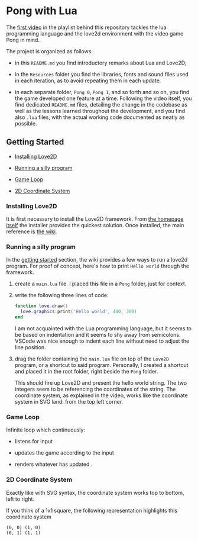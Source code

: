 # Pong with Lua

The [first video](https://youtu.be/jZqYXSmgDuM) in the playlist behind this repository tackles the lua programming language and the love2d environment with the video game Pong in mind.

The project is organized as follows:

- in this `README.md` you find introductory remarks about Lua and Love2D;

- in the `Resources` folder you find the libraries, fonts and sound files used in each iteration, as to avoid repeating them in each update.

- in each separate folder, `Pong 0`, `Pong 1`, and so forth and so on, you find the game developed one feature at a time. Following the video itself, you find dedicated `README.md` files, detailing the change in the codebase as well as the lessons learned throughout the development, and you find also `.lua` files, with the actual working code documented as neatly as possible.

## Getting Started

- [Installing Love2D](#installing-love2d)

- [Running a silly program](#running-a-silly-program)

- [Game Loop](#game-loop)

- [2D Coordinate System](#2d-coordinate-system)

### Installing Love2D

It is first necessary to install the Love2D framework. From [the homepage itself](https://love2d.org/) the installer provides the quickest solution. Once installed, the main reference is [the wiki](https://love2d.org/wiki/Main_Page).

### Running a silly program

In the [getting started](https://love2d.org/wiki/Getting_Started) section, the wiki provides a few ways to run a love2d program. For proof of concept, here's how to print `Hello world` through the framework.

1. create a `main.lua` file. I placed this file in a `Pong` folder, just for context.

1. write the following three lines of code:

   ```lua
   function love.draw()
     love.graphics.print('Hello world', 400, 300)
   end
   ```

   I am not acquainted with the Lua programming language, but it seems to be based on indentation and it seems to shy away from semicolons. VSCode was nice enough to indent each line without need to adjust the line position.

1. drag the folder containing the `main.lua` file on top of the `Love2D` program, or a shortcut to said program. Personally, I created a shortcut and placed it in the root folder, right beside the `Pong` folder.

   This should fire up Love2D and present the hello world string. The two integers seem to be referencing the coordinates of the string. The coordinate system, as explained in the video, works like the coordinate system in SVG land: from the top left corner.

### Game Loop

Infinite loop which continuously:

- listens for input

- updates the game according to the input

- renders whatever has updated <!-- react?! -->.

### 2D Coordinate System

Exactly like with SVG syntax, the coordinate system works top to bottom, left to right.

If you think of a 1x1 square, the following representation highlights this coordinate system

```text
(0, 0) (1, 0)
(0, 1) (1, 1)
```
